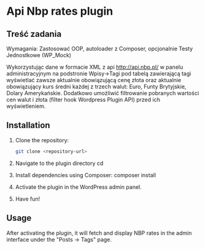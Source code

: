 # Api Nbp rates plugin

## Treść zadania

Wymagania: Zastosować OOP, autoloader z Composer, opcjonalnie Testy Jednostkowe (WP_Mock)

Wykorzystując dane w formacie XML z api http://api.nbp.pl/ w panelu administracyjnym na podstronie Wpisy->Tagi pod tabelą zawierającą tagi
wyświetlać zawsze aktualnie obowiązującą cenę złota oraz aktualnie obowiązujący kurs średni każdej z trzech walut: Euro, Funty Brytyjskie,
Dolary Amerykańskie. Dodatkowo umożliwić filtrowanie pobranych wartości cen walut i złota (filter hook Wordpress Plugin API)
przed ich wyświetleniem.

## Installation

1. Clone the repository:

    ```sh
    git clone <repository-url>

    ```

2. Navigate to the plugin directory cd <plugin-directory>

3. Install dependencies using Composer:
   composer install

4. Activate the plugin in the WordPress admin panel.

5. Have fun!

## Usage

After activating the plugin, it will fetch and display NBP rates in the admin interface under the "Posts -> Tags" page.
